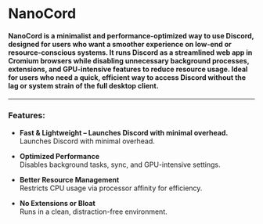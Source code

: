# NanoCord

#### NanoCord is a minimalist and performance-optimized way to use Discord, designed for users who want a smoother experience on low-end or resource-conscious systems. It runs Discord as a streamlined web app in Cromium browsers while disabling unnecessary background processes, extensions, and GPU-intensive features to reduce resource usage. Ideal for users who need a quick, efficient way to access Discord without the lag or system strain of the full desktop client.

---


### Features:
- **Fast & Lightweight – Launches Discord with minimal overhead.**  
   Launches Discord with minimal overhead.

- **Optimized Performance**  
   Disables background tasks, sync, and GPU-intensive settings.

- **Better Resource Management**  
   Restricts CPU usage via processor affinity for efficiency.

- **No Extensions or Bloat**  
   Runs in a clean, distraction-free environment.

